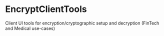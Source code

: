 # EncryptClientTools
Client UI tools for encryption/cryptographic setup and decryption (FinTech and Medical use-cases)
